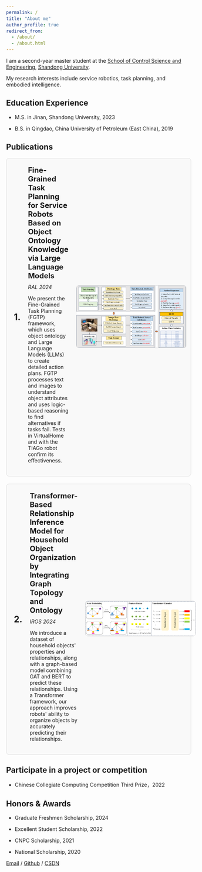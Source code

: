 ```yaml
---
permalink: /
title: "About me"
author_profile: true
redirect_from: 
  - /about/
  - /about.html
---
```


I am a second-year master student at the [School of Control Science and Engineering](https://control.sdu.edu.cn/), [Shandong University](https://www.sdu.edu.cn/?lailu=www.0dh.cn). 

My research interests include service robotics, task planning, and embodied intelligence.



Education Experience
------
* M.S. in Jinan, Shandong University, 2023

* B.S. in Qingdao, China University of Petroleum (East China), 2019




Publications
------
<div style="display: flex; align-items: center; justify-content: space-between; margin-bottom: 20px; padding: 20px; border: 1px solid #ddd; border-radius: 8px; background-color: #f9f9f9;">
  <div style="flex-shrink: 0; margin-right: 20px; font-size: 24px; font-weight: bold;">
    1.
  </div>
  <div style="flex: 1;">
    <h3 style="margin: 0 0 10px 0; font-size: 20px;">Fine-Grained Task Planning for Service Robots Based on Object Ontology Knowledge via Large Language Models</h3>
    <p style="margin: 0 0 10px 0; font-style: italic;">RAL 2024</p>
    <p>We present the Fine-Grained Task Planning (FGTP) framework, which uses object ontology and Large Language Models (LLMs) to create detailed action plans. FGTP processes text and images to understand object attributes and uses logic-based reasoning to find alternatives if tasks fail. Tests in VirtualHome and with the TIAGo robot confirm its effectiveness.</p>
  </div>
  <div style="flex-shrink: 0; margin-left: 20px;">
    <img src="images/RAL-Flowdiagram.png" alt="Flow Diagram" style="max-width: 300px; border: 1px solid #ddd; border-radius: 8px;"/>
  </div>
</div>

<div style="display: flex; align-items: center; justify-content: space-between; margin-top: 20px; padding: 20px; border: 1px solid #ddd; border-radius: 8px; background-color: #f9f9f9;">
  <div style="flex-shrink: 0; margin-right: 20px; font-size: 24px; font-weight: bold;">
    2.
  </div>
  <div style="flex: 1;">
    <h3 style="margin: 0 0 10px 0; font-size: 20px;">Transformer-Based Relationship Inference Model for Household Object Organization by Integrating Graph Topology and Ontology</h3>
    <p style="margin: 0 0 10px 0; font-style: italic;">IROS 2024</p>
    <p>We introduce a dataset of household objects' properties and relationships, along with a graph-based model combining GAT and BERT to predict these relationships. Using a Transformer framework, our approach improves robots' ability to organize objects by accurately predicting their relationships.</p>
  </div>
  <div style="flex-shrink: 0; margin-left: 20px;">
    <img src="images/IROS-Structure.png" alt="Flow Diagram" style="max-width: 300px; border: 1px solid #ddd; border-radius: 8px;"/>
  </div>
</div>




Participate in a project or competition
------
* Chinese Collegiate Computing Competition Third Prize，2022



Honors & Awards
------
* Graduate Freshmen Scholarship, 2024

* Excellent Student Scholarship, 2022

* CNPC Scholarship, 2021

* National Scholarship, 2020



[Email](lixd@mail.sdu.edu.cn) / [Github](https://github.com/Li-XD-Pro) / [CSDN](https://blog.csdn.net/python_plus?spm=1000.2115.3001.5343)
